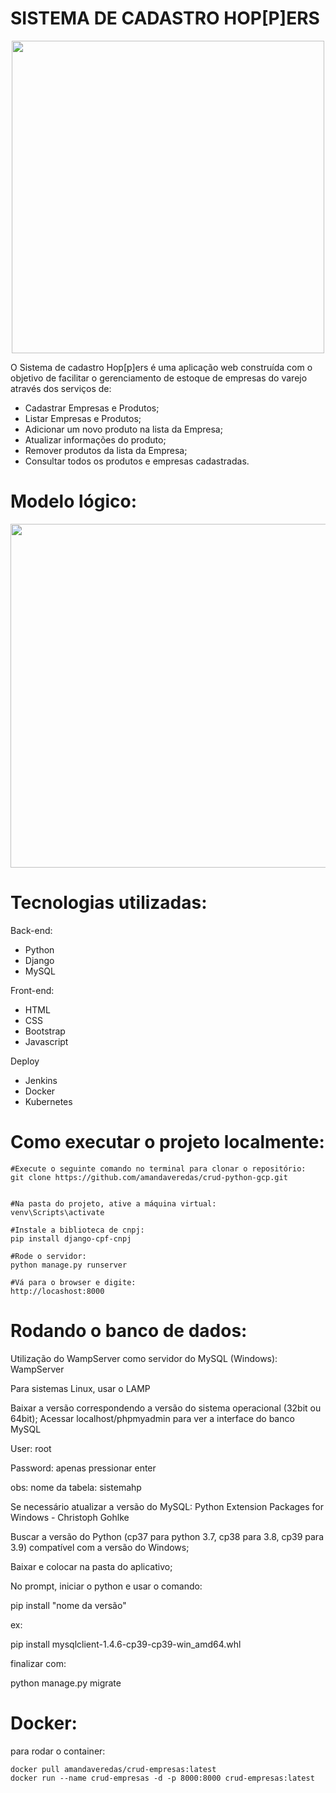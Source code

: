 # SISTEMA DE CADASTRO HOP[P]ERS
<div align="center">
<img src = "https://i.imgur.com/OuuUJnl.jpg" width=500px'>
</div>


O Sistema de cadastro Hop[p]ers é uma aplicação web construída com o objetivo de facilitar o gerenciamento de estoque de empresas do varejo através dos serviços de:

- Cadastrar Empresas e Produtos;
- Listar Empresas e Produtos;
- Adicionar um novo produto na lista da Empresa;
- Atualizar informações do produto;
- Remover produtos da lista da Empresa;
- Consultar todos os produtos e empresas cadastradas.

# Modelo lógico:

<div align="start">
<img src = "https://i.imgur.com/3k2nPCt.png" width=550px'>
</div>

# Tecnologias utilizadas:
Back-end:
- Python
- Django
- MySQL

Front-end:
- HTML
- CSS
- Bootstrap
- Javascript

Deploy
- Jenkins
- Docker
- Kubernetes

# Como executar o projeto localmente:

```text
#Execute o seguinte comando no terminal para clonar o repositório:
git clone https://github.com/amandaveredas/crud-python-gcp.git


#Na pasta do projeto, ative a máquina virtual:
venv\Scripts\activate

#Instale a biblioteca de cnpj:
pip install django-cpf-cnpj

#Rode o servidor:
python manage.py runserver

#Vá para o browser e digite:
http://locashost:8000
```
# Rodando o banco de dados:

Utilização do WampServer como servidor do MySQL (Windows):
WampServer

Para sistemas Linux, usar o LAMP

Baixar a versão correspondendo a versão do sistema operacional (32bit ou 64bit);
Acessar localhost/phpmyadmin para ver a interface do banco MySQL

User: root

Password: apenas pressionar enter

obs: nome da tabela: sistemahp

Se necessário atualizar a versão do MySQL:
Python Extension Packages for Windows - Christoph Gohlke

Buscar a versão do Python (cp37 para python 3.7, cp38 para 3.8, cp39 para 3.9) compatível com a versão do Windows;

Baixar e colocar na pasta do aplicativo;

No prompt, iniciar o python e usar o comando:

pip install "nome da versão"

ex:

pip install mysqlclient-1.4.6-cp39-cp39-win_amd64.whl

finalizar com:

python manage.py migrate

                                                         
# Docker:
para rodar o container:
```
docker pull amandaveredas/crud-empresas:latest
docker run --name crud-empresas -d -p 8000:8000 crud-empresas:latest
```
